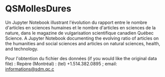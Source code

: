 # QSMollesDures
Un Jupyter Notebook illustrant l'évolution du rapport entre le nombre d'articles en sciences humaines et le nombre d'articles en sciences de la nature, dans le magazine de vulgarisation scientifique canadien Québec Science.
A Jupyter Notebook documenting the evolving ratio of articles on the humanities and social sciences and articles on natural sciences, health, and technology.

Pour l'obtention du fichier des données (if you would like the original data file) : Repère (Montréal)  : (tel) +1.514.382.0895 ; email: informations@sdm.qc.c
